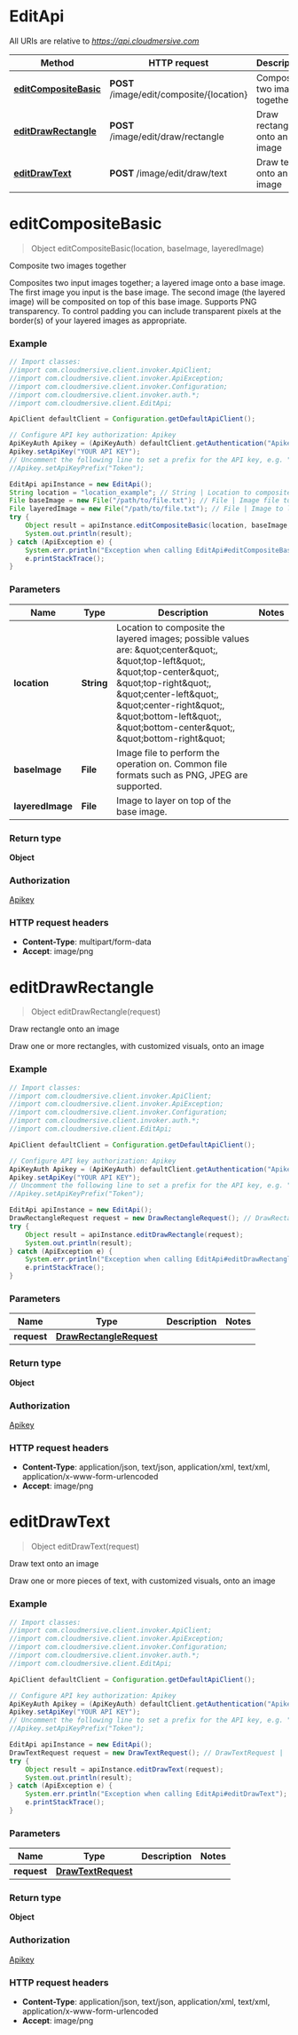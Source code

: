 # EditApi

All URIs are relative to *https://api.cloudmersive.com*

Method | HTTP request | Description
------------- | ------------- | -------------
[**editCompositeBasic**](EditApi.md#editCompositeBasic) | **POST** /image/edit/composite/{location} | Composite two images together
[**editDrawRectangle**](EditApi.md#editDrawRectangle) | **POST** /image/edit/draw/rectangle | Draw rectangle onto an image
[**editDrawText**](EditApi.md#editDrawText) | **POST** /image/edit/draw/text | Draw text onto an image


<a name="editCompositeBasic"></a>
# **editCompositeBasic**
> Object editCompositeBasic(location, baseImage, layeredImage)

Composite two images together

Composites two input images together; a layered image onto a base image.  The first image you input is the base image.  The second image (the layered image) will be composited on top of this base image.  Supports PNG transparency.  To control padding you can include transparent pixels at the border(s) of your layered images as appropriate.

### Example
```java
// Import classes:
//import com.cloudmersive.client.invoker.ApiClient;
//import com.cloudmersive.client.invoker.ApiException;
//import com.cloudmersive.client.invoker.Configuration;
//import com.cloudmersive.client.invoker.auth.*;
//import com.cloudmersive.client.EditApi;

ApiClient defaultClient = Configuration.getDefaultApiClient();

// Configure API key authorization: Apikey
ApiKeyAuth Apikey = (ApiKeyAuth) defaultClient.getAuthentication("Apikey");
Apikey.setApiKey("YOUR API KEY");
// Uncomment the following line to set a prefix for the API key, e.g. "Token" (defaults to null)
//Apikey.setApiKeyPrefix("Token");

EditApi apiInstance = new EditApi();
String location = "location_example"; // String | Location to composite the layered images; possible values are: \"center\", \"top-left\", \"top-center\", \"top-right\", \"center-left\", \"center-right\", \"bottom-left\", \"bottom-center\", \"bottom-right\"
File baseImage = new File("/path/to/file.txt"); // File | Image file to perform the operation on.  Common file formats such as PNG, JPEG are supported.
File layeredImage = new File("/path/to/file.txt"); // File | Image to layer on top of the base image.
try {
    Object result = apiInstance.editCompositeBasic(location, baseImage, layeredImage);
    System.out.println(result);
} catch (ApiException e) {
    System.err.println("Exception when calling EditApi#editCompositeBasic");
    e.printStackTrace();
}
```

### Parameters

Name | Type | Description  | Notes
------------- | ------------- | ------------- | -------------
 **location** | **String**| Location to composite the layered images; possible values are: \&quot;center\&quot;, \&quot;top-left\&quot;, \&quot;top-center\&quot;, \&quot;top-right\&quot;, \&quot;center-left\&quot;, \&quot;center-right\&quot;, \&quot;bottom-left\&quot;, \&quot;bottom-center\&quot;, \&quot;bottom-right\&quot; |
 **baseImage** | **File**| Image file to perform the operation on.  Common file formats such as PNG, JPEG are supported. |
 **layeredImage** | **File**| Image to layer on top of the base image. |

### Return type

**Object**

### Authorization

[Apikey](../README.md#Apikey)

### HTTP request headers

 - **Content-Type**: multipart/form-data
 - **Accept**: image/png

<a name="editDrawRectangle"></a>
# **editDrawRectangle**
> Object editDrawRectangle(request)

Draw rectangle onto an image

Draw one or more rectangles, with customized visuals, onto an image

### Example
```java
// Import classes:
//import com.cloudmersive.client.invoker.ApiClient;
//import com.cloudmersive.client.invoker.ApiException;
//import com.cloudmersive.client.invoker.Configuration;
//import com.cloudmersive.client.invoker.auth.*;
//import com.cloudmersive.client.EditApi;

ApiClient defaultClient = Configuration.getDefaultApiClient();

// Configure API key authorization: Apikey
ApiKeyAuth Apikey = (ApiKeyAuth) defaultClient.getAuthentication("Apikey");
Apikey.setApiKey("YOUR API KEY");
// Uncomment the following line to set a prefix for the API key, e.g. "Token" (defaults to null)
//Apikey.setApiKeyPrefix("Token");

EditApi apiInstance = new EditApi();
DrawRectangleRequest request = new DrawRectangleRequest(); // DrawRectangleRequest | 
try {
    Object result = apiInstance.editDrawRectangle(request);
    System.out.println(result);
} catch (ApiException e) {
    System.err.println("Exception when calling EditApi#editDrawRectangle");
    e.printStackTrace();
}
```

### Parameters

Name | Type | Description  | Notes
------------- | ------------- | ------------- | -------------
 **request** | [**DrawRectangleRequest**](DrawRectangleRequest.md)|  |

### Return type

**Object**

### Authorization

[Apikey](../README.md#Apikey)

### HTTP request headers

 - **Content-Type**: application/json, text/json, application/xml, text/xml, application/x-www-form-urlencoded
 - **Accept**: image/png

<a name="editDrawText"></a>
# **editDrawText**
> Object editDrawText(request)

Draw text onto an image

Draw one or more pieces of text, with customized visuals, onto an image

### Example
```java
// Import classes:
//import com.cloudmersive.client.invoker.ApiClient;
//import com.cloudmersive.client.invoker.ApiException;
//import com.cloudmersive.client.invoker.Configuration;
//import com.cloudmersive.client.invoker.auth.*;
//import com.cloudmersive.client.EditApi;

ApiClient defaultClient = Configuration.getDefaultApiClient();

// Configure API key authorization: Apikey
ApiKeyAuth Apikey = (ApiKeyAuth) defaultClient.getAuthentication("Apikey");
Apikey.setApiKey("YOUR API KEY");
// Uncomment the following line to set a prefix for the API key, e.g. "Token" (defaults to null)
//Apikey.setApiKeyPrefix("Token");

EditApi apiInstance = new EditApi();
DrawTextRequest request = new DrawTextRequest(); // DrawTextRequest | 
try {
    Object result = apiInstance.editDrawText(request);
    System.out.println(result);
} catch (ApiException e) {
    System.err.println("Exception when calling EditApi#editDrawText");
    e.printStackTrace();
}
```

### Parameters

Name | Type | Description  | Notes
------------- | ------------- | ------------- | -------------
 **request** | [**DrawTextRequest**](DrawTextRequest.md)|  |

### Return type

**Object**

### Authorization

[Apikey](../README.md#Apikey)

### HTTP request headers

 - **Content-Type**: application/json, text/json, application/xml, text/xml, application/x-www-form-urlencoded
 - **Accept**: image/png

